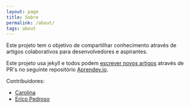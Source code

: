 ```yaml
---
layout: page
title: Sobre
permalink: /about/
tags: about
---
```


Este projeto tem o objetivo de compartilhar conhecimento através de artigos colaborativos para desenvolvedores e aspirantes.

Este projeto usa jekyll e todos podem [escrever novos artigos](/new-article) através de PR's no seguinte repositório [Aprendev.io](https://github.com/aprendev/aprendev.io).

Contribuidores:

* [Carolina](http://github.com/carolkarklis)
* [Erico Pedroso](http://github.com/asagalo)
